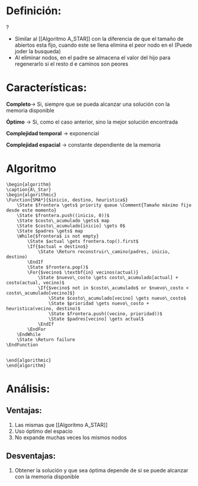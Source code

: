 # Definición:
?
- Similar al [[Algoritmo A_STAR]] con la diferencia de que el tamaño de abiertos esta fijo, cuando este se llena elimina el peor nodo en el (Puede joder la busqueda)
- Al eliminar nodos, en el padre se almacena el valor del hijo para regenerarlo si el resto d e caminos son peores

# Características:

**Completo**-> Si, siempre que se pueda alcanzar una solución con la memoria disponible

**Óptimo** -> Si, como el caso anterior, sino la mejor solución encontrada

**Complejidad temporal** $\rightarrow$ exponencial 

**Complejidad espacial** $\rightarrow$ constante dependiente de la memoria

# Algoritmo
```pseudo
\begin{algorithm} 
\caption{A\_Star} 
\begin{algorithmic} 
\Function{SMA*}{$inicio, destino, heuristica$}
    \State $frontera \gets$ priority queue \Comment{Tamaño máximo fijo desde este momento}
    \State $frontera.push((inicio, 0))$
    \State $costo\_acumulado \gets$ map
    \State $costo\_acumulado[inicio] \gets 0$
    \State $padres \gets$ map
    \While{$frontera$ is not empty}
        \State $actual \gets frontera.top().first$
        \If{$actual = destino$}
            \State \Return reconstruir\_camino(padres, inicio, destino)
        \EndIf
        \State $frontera.pop()$
        \For{$vecino$ \textbf{in} vecinos(actual)}
            \State $nuevo\_costo \gets costo\_acumulado[actual] + costo(actual, vecino)$
            \If{$vecino$ not in $costo\_acumulado$ or $nuevo\_costo < costo\_acumulado[vecino]$}
                \State $costo\_acumulado[vecino] \gets nuevo\_costo$
                \State $prioridad \gets nuevo\_costo + heuristica(vecino, destino)$
                \State $frontera.push((vecino, prioridad))$
                \State $padres[vecino] \gets actual$
            \EndIf
        \EndFor
    \EndWhile
    \State \Return failure
\EndFunction


\end{algorithmic} 
\end{algorithm}
```

# Análisis:

## Ventajas:
1. Las mismas que [[Algoritmo A_STAR]]
2. Uso óptimo del espacio
3. No expande muchas veces los mismos nodos

## Desventajas:
1. Obtener la solución y que sea óptima depende de si se puede alcanzar con la memoria disponible